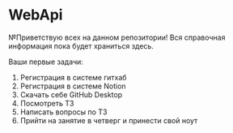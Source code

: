 # WebApi
№Приветствую всех на данном репозитории!
Вся справочная информация пока будет храниться здесь.

Ваши первые задачи:

1. Регистрация в системе гитхаб
2. Регистрация в системе Notion
3. Скачать себе GitHub Desktop
4. Посмотреть ТЗ
5. Написать вопросы по ТЗ
6. Прийти на занятие в четверг и принести свой ноут
